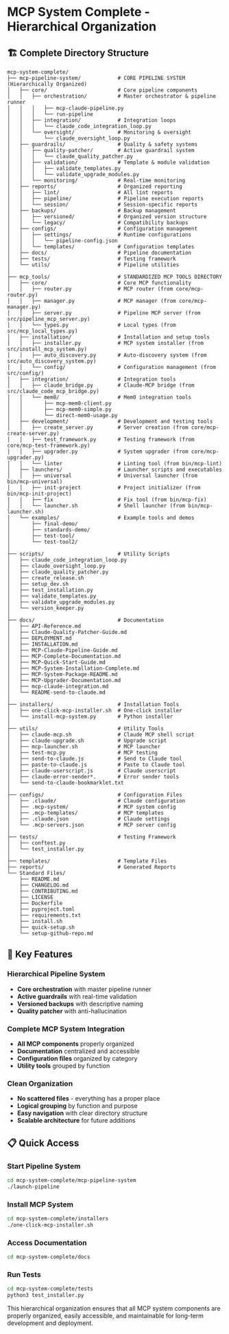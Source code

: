 # MCP System Complete - Hierarchical Organization

## 🏗️ **Complete Directory Structure**

```
mcp-system-complete/
├── mcp-pipeline-system/            # CORE PIPELINE SYSTEM (Hierarchically Organized)
│   ├── core/                       # Core pipeline components
│   │   ├── orchestration/          # Master orchestrator & pipeline runner
│   │   │   ├── mcp-claude-pipeline.py
│   │   │   └── run-pipeline
│   │   ├── integration/            # Integration loops
│   │   │   └── claude_code_integration_loop.py
│   │   └── oversight/              # Monitoring & oversight
│   │       └── claude_oversight_loop.py
│   ├── guardrails/                 # Quality & safety systems
│   │   ├── quality-patcher/        # Active guardrail system
│   │   │   └── claude_quality_patcher.py
│   │   ├── validation/             # Template & module validation
│   │   │   ├── validate_templates.py
│   │   │   └── validate_upgrade_modules.py
│   │   └── monitoring/             # Real-time monitoring
│   ├── reports/                    # Organized reporting
│   │   ├── lint/                   # All lint reports
│   │   ├── pipeline/               # Pipeline execution reports
│   │   └── session/                # Session-specific reports
│   ├── backups/                    # Backup management
│   │   ├── versioned/              # Organized version structure
│   │   └── legacy/                 # Compatibility backups
│   ├── configs/                    # Configuration management
│   │   ├── settings/               # Runtime configurations
│   │   │   └── pipeline-config.json
│   │   └── templates/              # Configuration templates
│   ├── docs/                       # Pipeline documentation
│   ├── tests/                      # Testing framework
│   └── utils/                      # Pipeline utilities
│
├── mcp_tools/                      # STANDARDIZED MCP TOOLS DIRECTORY
│   ├── core/                       # Core MCP functionality
│   │   ├── router.py               # MCP router (from core/mcp-router.py)
│   │   ├── manager.py              # MCP manager (from core/mcp-manager.py)
│   │   ├── server.py               # Pipeline MCP server (from src/pipeline_mcp_server.py)
│   │   └── types.py                # Local types (from src/mcp_local_types.py)
│   ├── installation/               # Installation and setup tools
│   │   ├── installer.py            # MCP system installer (from src/install_mcp_system.py)
│   │   ├── auto_discovery.py       # Auto-discovery system (from src/auto_discovery_system.py)
│   │   └── config/                 # Configuration management (from src/config/)
│   ├── integration/                # Integration tools
│   │   ├── claude_bridge.py        # Claude-MCP bridge (from src/claude_code_mcp_bridge.py)
│   │   └── mem0/                   # Mem0 integration tools
│   │       ├── mcp-mem0-client.py
│   │       ├── mcp-mem0-simple.py
│   │       └── direct-mem0-usage.py
│   ├── development/                # Development and testing tools
│   │   ├── create_server.py        # Server creation (from core/mcp-create-server.py)
│   │   ├── test_framework.py       # Testing framework (from core/mcp-test-framework.py)
│   │   ├── upgrader.py             # System upgrader (from core/mcp-upgrader.py)
│   │   └── linter                  # Linting tool (from bin/mcp-lint)
│   ├── launchers/                  # Launcher scripts and executables
│   │   ├── universal               # Universal launcher (from bin/mcp-universal)
│   │   ├── init-project            # Project initializer (from bin/mcp-init-project)
│   │   ├── fix                     # Fix tool (from bin/mcp-fix)
│   │   └── launcher.sh             # Shell launcher (from bin/mcp-launcher.sh)
│   └── examples/                   # Example tools and demos
│       ├── final-demo/
│       ├── standards-demo/
│       ├── test-tool/
│       └── test-tool2/
│
├── scripts/                        # Utility Scripts
│   ├── claude_code_integration_loop.py
│   ├── claude_oversight_loop.py
│   ├── claude_quality_patcher.py
│   ├── create_release.sh
│   ├── setup_dev.sh
│   ├── test_installation.py
│   ├── validate_templates.py
│   ├── validate_upgrade_modules.py
│   └── version_keeper.py
│
├── docs/                           # Documentation
│   ├── API-Reference.md
│   ├── Claude-Quality-Patcher-Guide.md
│   ├── DEPLOYMENT.md
│   ├── INSTALLATION.md
│   ├── MCP-Claude-Pipeline-Guide.md
│   ├── MCP-Complete-Documentation.md
│   ├── MCP-Quick-Start-Guide.md
│   ├── MCP-System-Installation-Complete.md
│   ├── MCP-System-Package-README.md
│   ├── MCP-Upgrader-Documentation.md
│   ├── mcp-claude-integration.md
│   └── README-send-to-claude.md
│
├── installers/                     # Installation Tools
│   ├── one-click-mcp-installer.sh  # One-click installer
│   └── install-mcp-system.py       # Python installer
│
├── utils/                          # Utility Tools
│   ├── claude-mcp.sh               # Claude MCP shell script
│   ├── claude-upgrade.sh           # Upgrade script
│   ├── mcp-launcher.sh             # MCP launcher
│   ├── test-mcp.py                 # MCP testing
│   ├── send-to-claude.js           # Send to Claude tool
│   ├── paste-to-claude.js          # Paste to Claude tool
│   ├── claude-userscript.js        # Claude userscript
│   ├── claude-error-sender*.       # Error sender tools
│   └── send-to-claude-bookmarklet.txt
│
├── configs/                        # Configuration Files
│   ├── .claude/                    # Claude configuration
│   ├── .mcp-system/                # MCP system config
│   ├── .mcp-templates/             # MCP templates
│   ├── .claude.json                # Claude settings
│   └── .mcp-servers.json           # MCP server config
│
├── tests/                          # Testing Framework
│   ├── conftest.py
│   └── test_installer.py
│
├── templates/                      # Template Files
├── reports/                        # Generated Reports
└── Standard Files/
    ├── README.md
    ├── CHANGELOG.md
    ├── CONTRIBUTING.md
    ├── LICENSE
    ├── Dockerfile
    ├── pyproject.toml
    ├── requirements.txt
    ├── install.sh
    ├── quick-setup.sh
    └── setup-github-repo.md
```

## 🚀 **Key Features**

### **Hierarchical Pipeline System**
- **Core orchestration** with master pipeline runner
- **Active guardrails** with real-time validation
- **Versioned backups** with descriptive naming
- **Quality patcher** with anti-hallucination

### **Complete MCP System Integration**
- **All MCP components** properly organized
- **Documentation** centralized and accessible
- **Configuration files** organized by category
- **Utility tools** grouped by function

### **Clean Organization**
- **No scattered files** - everything has a proper place
- **Logical grouping** by function and purpose
- **Easy navigation** with clear directory structure
- **Scalable architecture** for future additions

## 📋 **Quick Access**

### **Start Pipeline System**
```bash
cd mcp-system-complete/mcp-pipeline-system
./launch-pipeline
```

### **Install MCP System**
```bash
cd mcp-system-complete/installers
./one-click-mcp-installer.sh
```

### **Access Documentation**
```bash
cd mcp-system-complete/docs
```

### **Run Tests**
```bash
cd mcp-system-complete/tests
python3 test_installer.py
```

This hierarchical organization ensures that all MCP system components are properly organized, easily accessible, and maintainable for long-term development and deployment.